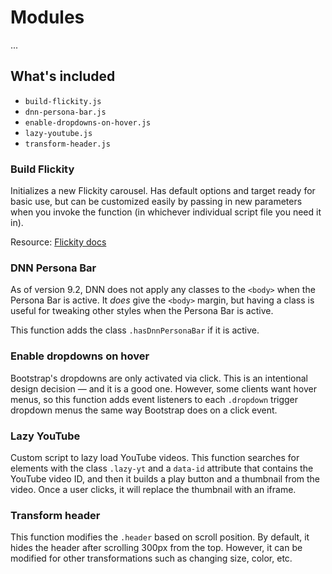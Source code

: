# Modules

...

## What's included

- `build-flickity.js`
- `dnn-persona-bar.js`
- `enable-dropdowns-on-hover.js`
- `lazy-youtube.js`
- `transform-header.js`

### Build Flickity

Initializes a new Flickity carousel. Has default options and target ready for basic use, but can be customized easily by passing in new parameters when you invoke the function (in whichever individual script file you need it in).

Resource: [Flickity docs](https://flickity.metafizzy.co)

### DNN Persona Bar

As of version 9.2, DNN does not apply any classes to the `<body>` when the Persona Bar is active. It _does_ give the `<body>` margin, but having a class is useful for tweaking other styles when the Persona Bar is active.

This function adds the class `.hasDnnPersonaBar` if it is active.

### Enable dropdowns on hover

Bootstrap's dropdowns are only activated via click. This is an intentional design decision — and it is a good one. However, some clients want hover menus, so this function adds event listeners to each `.dropdown` trigger dropdown menus the same way Bootstrap does on a click event.

### Lazy YouTube

Custom script to lazy load YouTube videos. This function searches for elements with the class `.lazy-yt` and a `data-id` attribute that contains the YouTube video ID, and then it builds a play button and a thumbnail from the video. Once a user clicks, it will replace the thumbnail with an iframe.

### Transform header

This function modifies the `.header` based on scroll position. By default, it hides the header after scrolling 300px from the top. However, it can be modified for other transformations such as changing size, color, etc.
